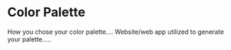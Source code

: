 # Color Palette
How you chose your color palette....
Website/web app utilized to generate your palette.....

